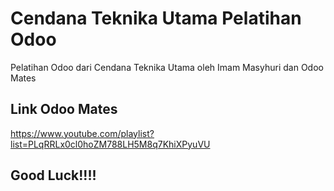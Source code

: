 # Cendana Teknika Utama Pelatihan Odoo

Pelatihan Odoo dari Cendana Teknika Utama oleh Imam Masyhuri dan Odoo Mates

## Link Odoo Mates

https://www.youtube.com/playlist?list=PLqRRLx0cl0hoZM788LH5M8q7KhiXPyuVU

## Good Luck!!!!
